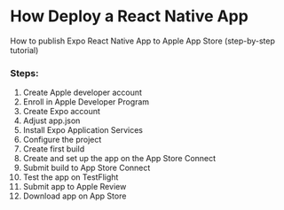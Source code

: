 # How Deploy a React Native App

How to publish Expo React Native App to Apple App Store (step-by-step tutorial)

### Steps:
1. Create Apple developer account
2. Enroll in Apple Developer Program
3. Create Expo account
4. Adjust app.json
5. Install Expo Application Services
6. Configure the project
7. Create first build
8. Create and set up the app on the App Store Connect
9. Submit build to App Store Connect
10. Test the app on TestFlight
11. Submit app to Apple Review
12. Download app on App Store